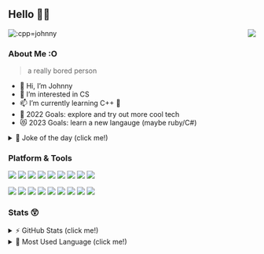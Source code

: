 ## Hello 👋👋


<img src="https://count.getloli.com/get/@:cpp-johnny" alt=":cpp=johnny" /> <img src="https://camo.githubusercontent.com/31570a8b0ead8a0d86620dd4431760dd7a4021113e6a6359b7a1b23427532bd0/68747470733a2f2f776561746865722d69636f6e2e6a6f75726e657961642e7265706c2e636f2f407368616e676861693f763d31" align="right" data-canonical-src="https://weather-icon.journeyad.repl.co/@singapore?v=1" style="max-width: 100%;">



### About Me :O


> a really bored person 


- 👋 Hi, I’m Johnny
- 👀 I’m interested in CS  
- 📫 I’m currently learning C++ 🥲
- 🎯 2022 Goals: explore and try out more cool tech
- 😻 2023 Goals: learn a new langauge (maybe ruby/C#) 


<details><summary>🥶 Joke of the day (click me!) </summary>
<p>

![Jokes Card](https://readme-jokes.vercel.app/api)
  
</p>
</details>


### Platform & Tools


<!--- href is for redirect link, then img src="whatever" is stolen from --->
<!--- github user journey ad, just ctrl shift i to see the elements and --->
<!--- copy paste, change the names accordingly, and no. A81D33 is colour --->
<!--- template: <a href="" rel="nofollow"><img src="" style="max-width: 100%;"></a> --->


<a href="https://www.debian.org/" rel="nofollow"><img src="https://img.shields.io/badge/-Debian-A81D33?style=flat-square&logo=debian&logoColor=white" style="max-width: 100%;"></a>
<a href="https://www.google.com/chromebook/chrome-os/" rel="nofollow"><img src="https://img.shields.io/badge/-ChromeOS-4285F4?style=flat-square&logo=google%20chrome&logoColor=white" style="max-width: 100%;"></a>
<a href="https://www.python.org/" rel="nofollow"><img src="https://img.shields.io/badge/-Python-3776AB?style=flat-square&logo=Python&logoColor=white" style="max-width: 100%;"></a>
<a href="https://cplusplus.com/" rel="nofollow"><img src="https://img.shields.io/badge/-C++-00599C?style=flat-square&logo=cplusplus&logoColor=white" style="max-width: 100%;"></a>
<a href="https://html.spec.whatwg.org/" rel="nofollow"><img src="https://img.shields.io/badge/-HTML5-E34F26?style=flat-square&logo=html5&logoColor=white" style="max-width: 100%;"></a>
<a href="https://www.javascript.com/" rel="nofollow"><img src="https://img.shields.io/badge/-JavaScript-F7DF1E?style=flat-square&logo=JavaScript&logoColor=white" style="max-width: 100%;"></a>
<a href="https://www.w3.org/Style/CSS/" rel="nofollow"><img src="https://img.shields.io/badge/-CSS3-1572B6?style=flat-square&logo=css3&logoColor=white" style="max-width: 100%;"></a> 
<a href="https://www.gnu.org/software/bash/" rel="nofollow"><img src="https://img.shields.io/badge/-Bash-4EAA25?style=flat-square&logo=gnu%20bash&logoColor=white" style="max-width: 100%;"></a>
<a href="https://www.latex-project.org/" rel="nofollow"><img src="https://img.shields.io/badge/-LaTeX-008080?style=flat-square&logo=latex&logoColor=white" style="max-width: 100%;"></a>



<a href="https://replit.com/" rel="nofollow"><img src="https://img.shields.io/badge/-repl.it-F26207?style=flat-square&logo=replit&logoColor=white" style="max-width: 100%;"></a>
<a href="https://www.vim.org/" rel="nofollow"><img src="https://img.shields.io/badge/-Vim-019733?style=flat-square&logo=vim&logoColor=white" style="max-width: 100%;"></a>
<a href="https://code.visualstudio.com/" rel="nofollow"><img src="https://img.shields.io/badge/-VS%20Code-007ACC?style=flat-square&logo=visualstudiocode&logoColor=white" style="max-width: 100%;"></a>
<a href="https://codepen.io/" rel="nofollow"><img src="https://img.shields.io/badge/-CodePen-000000?style=flat-square&logo=codepen&logoColor=white" style="max-width: 100%;"></a>
<a href="https://dev.to" rel="nofollow"><img src="https://img.shields.io/badge/-Dev-0A0A0A?style=flat-square&logo=Dev.to&logoColor=white" style="max-width: 100%;"></a>
<a href="https://www.datacamp.com/" rel="nofollow"><img src="https://img.shields.io/badge/-DataCamp-03EF62?style=flat-square&logo=datacamp&logoColor=white" style="max-width: 100%;"></a>
<a href="https://www.gimp.org/" rel="nofollow"><img src="https://img.shields.io/badge/-GIMP-5C5543?style=flat-square&logo=gimp&logoColor=white" style="max-width: 100%;"></a>
<a href="https://openai.com/" rel="nofollow"><img src="https://img.shields.io/badge/-OpenAI-412991?style=flat-square&logo=openai&logoColor=white" style="max-width: 100%;"></a>
<a href="https://www.bilibili.com/" rel="nofollow"><img src="https://img.shields.io/badge/-B%E7%AB%99-00A1D6?style=flat-square&logo=bilibili&logoColor=white" style="max-width: 100%;"></a>




### Stats 😲

<details><summary>⚡ GitHub Stats (click me!)</summary>
<p>

![johnny's GitHub stats](https://github-readme-stats.vercel.app/api?username=cpp-johnny&show_icons=true) 

</p>
</details>

<details><summary>💪 Most Used Language (click me!) </summary>
<p>

[![Top Langs](https://github-readme-stats.vercel.app/api/top-langs/?username=cpp-johnny&layout=compact)](https://github.com/anuraghazra/github-readme-stats)
  
</p>
</details>




<!--- ignore below, still running on op's server, did not create own vercel server -->
<!--- github token expires at The token will expire on Sat, Jan 7 2023, follow vid for more steps --->
<!--- https://www.youtube.com/watch?v=n6d4KHSKqGk&t=107s&ab_channel=codeSTACKr --->





